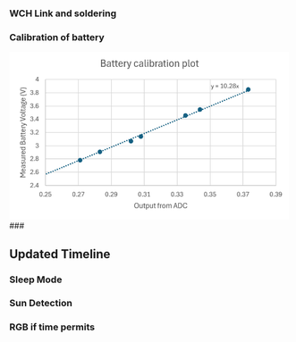 ### WCH Link and soldering 
### Calibration of battery 
<img src="assets/calibgraph.png" alt="Alt Text" width="500" height="300"> 
### 


## Updated Timeline
### Sleep Mode
### Sun Detection
### RGB if time permits

